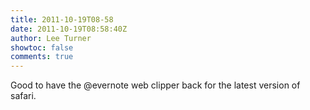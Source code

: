 ```yaml
---
title: 2011-10-19T08-58
date: 2011-10-19T08:58:40Z
author: Lee Turner
showtoc: false
comments: true
---
```


Good to have the @evernote web clipper back for the latest version of safari.

